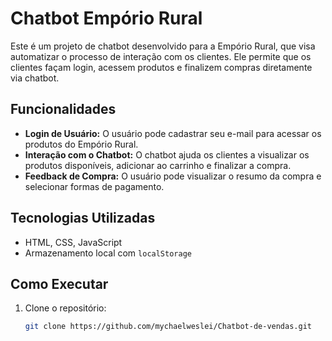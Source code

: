 # Chatbot Empório Rural

Este é um projeto de chatbot desenvolvido para a Empório Rural, que visa automatizar o processo de interação com os clientes. Ele permite que os clientes façam login, acessem produtos e finalizem compras diretamente via chatbot.

## Funcionalidades
- **Login de Usuário:** O usuário pode cadastrar seu e-mail para acessar os produtos do Empório Rural.
- **Interação com o Chatbot:** O chatbot ajuda os clientes a visualizar os produtos disponíveis, adicionar ao carrinho e finalizar a compra.
- **Feedback de Compra:** O usuário pode visualizar o resumo da compra e selecionar formas de pagamento.

## Tecnologias Utilizadas
- HTML, CSS, JavaScript
- Armazenamento local com `localStorage`

## Como Executar

1. Clone o repositório:
   ```bash
   git clone https://github.com/mychaelweslei/Chatbot-de-vendas.git
